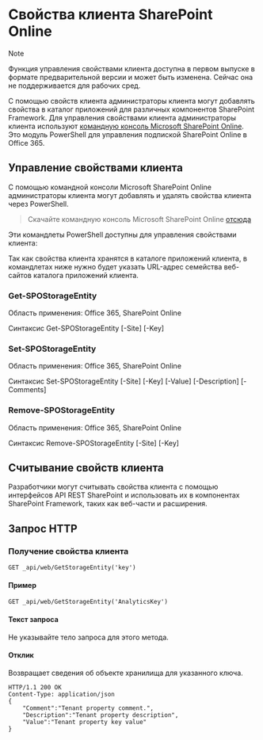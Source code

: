 # <a name="sharepoint-online-tenant-properties"></a>Свойства клиента SharePoint Online

> [!NOTE]
> Функция управления свойствами клиента доступна в первом выпуске в формате предварительной версии и может быть изменена. Сейчас она не поддерживается для рабочих сред.

С помощью свойств клиента администраторы клиента могут добавлять свойства в каталог приложений для различных компонентов SharePoint Framework. Для управления свойствами клиента администраторы клиента используют [командную консоль Microsoft SharePoint Online]((https://technet.microsoft.com/ru-RU/library/fp161372.aspx)). Это модуль PowerShell для управления подпиской SharePoint Online в Office 365.

## <a name="manage-tenant-properties"></a>Управление свойствами клиента

С помощью командной консоли Microsoft SharePoint Online администраторы клиента могут добавлять и удалять свойства клиента через PowerShell. 

> Скачайте командную консоль Microsoft SharePoint Online [отсюда](https://www.microsoft.com/en-us/download/details.aspx?id=35588)

Эти командлеты PowerShell доступны для управления свойствами клиента:

Так как свойства клиента хранятся в каталоге приложений клиента, в командлетах ниже нужно будет указать URL-адрес семейства веб-сайтов каталога приложений клиента.

### <a name="get-spostorageentity"></a>Get-SPOStorageEntity
Область применения: Office 365, SharePoint Online

Синтаксис Get-SPOStorageEntity [-Site] <AppCatalogSiteURL> [-Key] <String>

### <a name="set-spostorageentity"></a>Set-SPOStorageEntity
Область применения: Office 365, SharePoint Online

Синтаксис Set-SPOStorageEntity [-Site] <AppCatalogSiteURL> [-Key] <String> [-Value] <String> [-Description] <String> [-Comments] <String>

### <a name="remove-spostorageentity"></a>Remove-SPOStorageEntity
Область применения: Office 365, SharePoint Online

Синтаксис Remove-SPOStorageEntity [-Site] <AppCatalogSiteURL> [-Key] <String>

## <a name="reading-tenant-properties"></a>Считывание свойств клиента

Разработчики могут считывать свойства клиента с помощью интерфейсов API REST SharePoint и использовать их в компонентах SharePoint Framework, таких как веб-части и расширения.

## <a name="http-request"></a>Запрос HTTP

### <a name="get-a-tenant-property"></a>Получение свойства клиента

```text
GET _api/web/GetStorageEntity('key')
```

#### <a name="example"></a>Пример

```text
GET _api/web/GetStorageEntity('AnalyticsKey')
```

#### <a name="request-body"></a>Текст запроса

Не указывайте тело запроса для этого метода.

#### <a name="response"></a>Отклик

Возвращает сведения об объекте хранилища для указанного ключа.

```text
HTTP/1.1 200 OK
Content-Type: application/json
{
    "Comment":"Tenant property comment.",
    "Description":"Tenant property description",
    "Value":"Tenant property key value"
}
```
